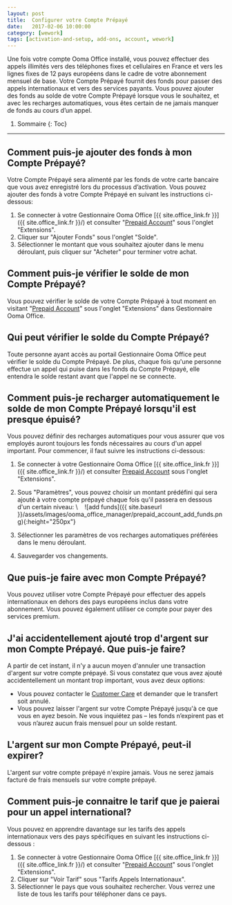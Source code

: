 ```yaml
---
layout: post
title:  Configurer votre Compte Prépayé
date:   2017-02-06 10:00:00
category: [wework]
tags: [activation-and-setup, add-ons, account, wework]
---
```


Une fois votre compte Ooma Office installé, vous pouvez effectuer des appels illimités vers des téléphones fixes et cellulaires en France et vers les lignes fixes de 12 pays européens dans le cadre de votre abonnement mensuel de base. Votre Compte Prépayé fournit des fonds pour passer des appels internationaux et vers des services payants. Vous pouvez ajouter des fonds au solde de votre Compte Prépayé lorsque vous le souhaitez, et avec les recharges automatiques, vous êtes certain de ne jamais manquer de fonds au cours d’un appel.


1. Sommaire
{: Toc}
* * *

## Comment puis-je ajouter des fonds à mon Compte Prépayé?

Votre Compte Prépayé sera alimenté par les fonds de votre carte bancaire que vous avez enregistré lors du processus d’activation. Vous pouvez ajouter des fonds à votre Compte Prépayé en suivant les instructions ci-dessous:

1. Se connecter à votre Gestionnaire Ooma Office [{{ site.office_link.fr }}]({{ site.office_link.fr }}/) et consulter "[Prepaid Account](https://office.ooma.com/#prepaid_account)" sous l'onglet "Extensions".
2. Cliquer sur "Ajouter Fonds" sous l'onglet "Solde".
3. Sélectionner le montant que vous souhaitez ajouter dans le menu déroulant, puis cliquer sur "Acheter" pour terminer votre achat.

## Comment puis-je vérifier le solde de mon Compte Prépayé?

Vous pouvez vérifier le solde de votre Compte Prépayé à tout moment en visitant "[Prepaid Account](https://office.ooma.com/#prepaid_account)" sous l'onglet "Extensions" dans Gestionnaire Ooma Office.

## Qui peut vérifier le solde du Compte Prépayé?

Toute personne ayant accès au portail Gestionnaire Ooma Office peut vérifier le solde du Compte Prépayé. De plus, chaque fois qu'une personne effectue un appel qui puise dans les fonds du Compte Prépayé, elle entendra le solde restant avant que l'appel ne se connecte.

## Comment puis-je recharger automatiquement le solde de mon Compte Prépayé lorsqu'il est presque épuisé?

Vous pouvez définir des recharges automatiques pour vous assurer que vos employés auront toujours les fonds nécessaires au cours d'un appel important. Pour commencer, il faut suivre les instructions ci-dessous:

1. Se connecter à votre Gestionnaire Ooma Office [{{ site.office_link.fr }}]({{ site.office_link.fr }}/) et consulter [Prepaid Account](https://office.ooma.com/#prepaid_account)  sous l'onglet "Extensions".
2. Sous "Paramètres", vous pouvez choisir un montant prédéfini qui sera ajouté à votre compte prépayé chaque fois qu'il passera en dessous d'un certain niveau: \\
   ![add funds]({{ site.baseurl }}/assets/images/ooma_office_manager/prepaid_account_add_funds.png){:height="250px"}

3. Sélectionner les paramètres de vos recharges automatiques préférées dans le menu déroulant.
4. Sauvegarder vos changements.

## Que puis-je faire avec mon Compte Prépayé?

Vous pouvez utiliser votre Compte Prépayé pour effectuer des appels internationaux en dehors des pays européens inclus dans votre abonnement. Vous pouvez également utiliser ce compte pour payer des services premium.

## J'ai accidentellement ajouté trop d'argent sur mon Compte Prépayé. Que puis-je faire?

A partir de cet instant, il n'y a aucun moyen d'annuler une transaction d'argent sur votre compte prépayé. Si vous constatez que vous avez ajouté accidentellement un montant trop important, vous avez deux options:

* Vous pouvez contacter le [Customer Care](/fr/fr/contact-us) et demander que le transfert soit annulé.
* Vous pouvez laisser l'argent sur votre Compte Prépayé jusqu'à ce que vous en ayez besoin. Ne vous inquiétez pas – les fonds n’expirent pas et vous n’aurez aucun frais mensuel pour un solde restant.

## L'argent sur mon Compte Prépayé, peut-il expirer?

L'argent sur votre compte prépayé n'expire jamais. Vous ne serez jamais facturé de frais mensuels sur votre compte prépayé.

## Comment puis-je connaitre le tarif que je paierai pour un appel international?

Vous pouvez en apprendre davantage sur les tarifs des appels internationaux vers des pays spécifiques en suivant les instructions ci-dessous :

1. Se connecter à votre Gestionnaire Ooma Office [{{ site.office_link.fr }}]({{ site.office_link.fr }}/) et consulter "[Prepaid Account](https://office.ooma.com/#prepaid_account)" sous l'onglet "Extensions".
2. Cliquer sur "Voir Tarif" sous "Tarifs Appels Internationaux".
3. Sélectionner le pays que vous souhaitez rechercher. Vous verrez une liste de tous les tarifs pour téléphoner dans ce pays.